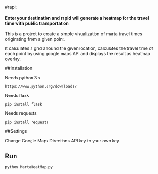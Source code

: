 #rapit

#### Enter your destination and rapid will generate a heatmap for the travel time with public transportation

This is a project to create a simple visualization of marta travel times originating from a given point.

It calculates a grid arround the given location, calculates the travel time of each point by using google maps API and displays the result as heatmap overlay.

##Installation

Needs python 3.x

    https://www.python.org/downloads/

Needs flask

    pip install flask

Needs requests

    pip install requests

##Settings

Change Google Maps Directions API key to your own key

## Run

`python MartaHeatMap.py`

